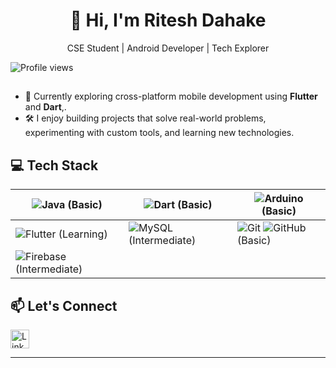 <h1 align="center">👋 Hi, I'm Ritesh Dahake</h1>
<p align="center"><b></b>CSE Student | Android Developer | Tech Explorer</b></p>

![Profile views](https://visitor-badge.laobi.icu/badge?page_id=aRitesh-9004.Ritesh-9004&left_color=green&right_color=blue)

##
- 🚀 Currently exploring cross-platform mobile development using **Flutter** and **Dart**,.  
- 🛠️ I enjoy building projects that solve real-world problems, experimenting with custom tools, and learning new technologies.
##


 
## 💻 Tech Stack


| ![Java](https://img.shields.io/badge/Java-ED8B00?style=flat&logo=java&logoColor=white) (Basic) | ![Dart](https://img.shields.io/badge/Dart-0175C2?style=flat&logo=dart&logoColor=white) (Basic) | ![Arduino](https://img.shields.io/badge/Arduino-00979D?style=flat&logo=arduino&logoColor=white) (Basic) |
|--------------|--------------|--------------|
| ![Flutter](https://img.shields.io/badge/Flutter-02569B?style=flat&logo=flutter&logoColor=white) (Learning) | ![MySQL](https://img.shields.io/badge/MySQL-005C84?style=flat&logo=mysql&logoColor=white) (Intermediate) | ![Git](https://img.shields.io/badge/Git-F05032?style=flat&logo=git&logoColor=white) ![GitHub](https://img.shields.io/badge/GitHub-181717?style=flat&logo=github&logoColor=white) (Basic) |
| ![Firebase](https://img.shields.io/badge/Firebase-FFCA28?style=flat&logo=firebase&logoColor=black) (Intermediate) |  |  |
##
## 📫 Let's Connect
<a href="https://www.linkedin.com/in/ritesh-dahake-07533a26a" target="_blank">
  <img src="https://cdn-icons-png.flaticon.com/512/174/174857.png" width="30" alt="LinkedIn">
</a>


---




<!---
Ritesh-9004/Ritesh-9004 is a ✨ special ✨ repository because its `README.md` (this file) appears on your GitHub profile.
You can click the Preview link to take a look at your changes.
--->
